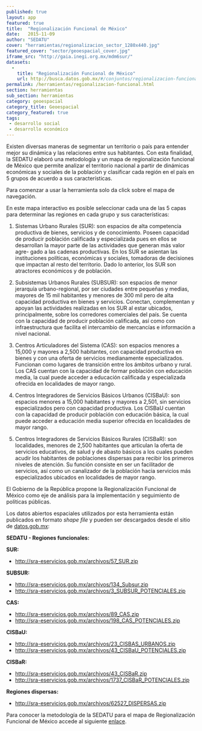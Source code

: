 ```yaml
---
published: true
layout: app
featured: true
title:  "Regionalización Funcional de México"
date:   2015-11-09
author: "SEDATU"
cover: "herramientas/regionalizacion_sector_1280x440.jpg"
featured_cover: "sector/geoespacial_cover.jpg"
iframe_src: "http://gaia.inegi.org.mx/mdm6sur/"
datasets:
  -
    title: "Regionalización Funcional de México"
    url: http://busca.datos.gob.mx/#/conjuntos/regionalizacion-funcional-de-mexico
permalink: /herramientas/regionalizacion-funcional.html
section: herramientas
sub_section: herramientas
category: geoespacial
category_title: Geoespacial
category_featured: true
tags:
 - desarrollo social
 - desarrollo económico
---
```


Existen diversas maneras de segmentar un territorio o país para entender mejor su dinámica y las relaciones entre sus habitantes. Con esta finalidad, la SEDATU elaboró una metodología y un mapa de regionalización funcional de México que permite analizar el territorio nacional a partir de dinámicas económicas y sociales de la población y clasificar cada región en el país en  5 grupos de acuerdo a sus características.

Para comenzar a usar la herramienta solo da click sobre el mapa de navegación.

En este mapa interactivo es posible seleccionar cada una de las 5 capas para determinar las regiones en cada grupo y sus características:

1. Sistemas Urbano Rurales (SUR): son espacios de alta competencia productiva de bienes, servicios y de conocimiento. Poseen capacidad de producir población calificada y especializada pues en ellos se desarrollan la mayor parte de las actividades que generan más valor agre- gado a las cadenas productivas.  En los SUR se asientan las instituciones políticas, económicas y sociales, tomadoras de decisiones que impactan al resto del territorio. Dado lo anterior, los SUR son atractores económicos y de población.

2. Subsistemas Urbanos Rurales (SUBSUR): son espacios de menor jerarquía urbano-regional, por ser ciudades entre pequeñas y medias, mayores de 15 mil habitantes y menores de 300 mil pero de alta capacidad productiva en bienes y servicios. Conectan, complementan y apoyan las actividades realizadas en los SUR al estar ubicados, principalmente, sobre los corredores comerciales del país. Se cuenta con la capacidad de producir población calificada, así como con infraestructura que facilita el intercambio de mercancías e información a nivel nacional.

3. Centros Articuladores del Sistema (CAS): son espacios menores a 15,000 y mayores a 2,500 habitantes, con capacidad productiva en bienes y con una oferta de servicios medianamente especializados. Funcionan como lugares de transición entre los ámbitos urbano y rural. Los CAS cuentan con la capacidad de formar población con educación media, la cual puede acceder a educación calificada y especializada ofrecida en localidades de mayor rango.		

4. Centros Integradores de Servicios Básicos Urbanos (CISBaU): son espacios menores a 15,000 habitantes y mayores a 2,501, sin servicios especializados pero con capacidad productiva. Los CISBaU cuentan con la capacidad de producir población con educación básica, la cual puede acceder a educación media superior ofrecida en localidades de mayor rango.

5. Centros Integradores de Servicios Básicos Rurales (CISBaR): son localidades, menores de 2,500 habitantes que articulan la oferta de servicios educativos, de salud y de abasto básicos a los cuales pueden acudir los habitantes de poblaciones dispersas para recibir los primeros niveles de atención. Su función consiste en ser un facilitador de servicios, así como un canalizador de la población hacia servicios más especializados ubicados en localidades de mayor rango.

El Gobierno de la República propone la Regionalización Funcional de México como eje de análisis para la implementación y seguimiento de políticas públicas.

Los datos abiertos espaciales utilizados por esta herramienta están publicados en formato *shape file* y pueden ser descargados desde el sitio de [datos.gob.mx](http://busca.datos.gob.mx/#/conjuntos/regionalizacion-funcional-de-mexico):

**SEDATU -  Regiones funcionales:**

**SUR:**
<ul>
<li>
<a href="http://sra-eservicios.gob.mx/archivos/57_SUR.zip">http://sra-eservicios.gob.mx/archivos/57_SUR.zip</a>
</li>
</ul>

**SUBSUR:**
<ul>
<li>
<a href="http://sra-eservicios.gob.mx/archivos/134_Subsur.zip">
  http://sra-eservicios.gob.mx/archivos/134_Subsur.zip
</a>
</li>
<li>
<a href="http://sra-eservicios.gob.mx/archivos/3_SUBSUR_POTENCIALES.zip">
  http://sra-eservicios.gob.mx/archivos/3_SUBSUR_POTENCIALES.zip
</a>
</li>
</ul>

**CAS:**
<ul>
<li>
  <a href="http://sra-eservicios.gob.mx/archivos/89_CAS.zip">
    http://sra-eservicios.gob.mx/archivos/89_CAS.zip
  </a>
</li>
<li>
  <a href="http://sra-eservicios.gob.mx/archivos/198_CAS_POTENCIALES.zip">
    http://sra-eservicios.gob.mx/archivos/198_CAS_POTENCIALES.zip
  </a>
</li>
</ul>

**CISBaU:**
<ul>
<li>
  <a href="http://sra-eservicios.gob.mx/archivos/23_CISBAS_URBANOS.zip">
    http://sra-eservicios.gob.mx/archivos/23_CISBAS_URBANOS.zip
  </a>
  </li>
  <li>
 <a href="http://sra-eservicios.gob.mx/archivos/43_CISBaU_POTENCIALES.zip">
  http://sra-eservicios.gob.mx/archivos/43_CISBaU_POTENCIALES.zip
 </a>
</li>
</ul>

**CISBaR:**
<ul>
<li>
<a href="http://sra-eservicios.gob.mx/archivos/43_CISBaR.zip">
  http://sra-eservicios.gob.mx/archivos/43_CISBaR.zip
</a>
</li>
<li>
<a href="http://sra-eservicios.gob.mx/archivos/1737_CISBaR_POTENCIALES.zip">
  http://sra-eservicios.gob.mx/archivos/1737_CISBaR_POTENCIALES.zip
</a>
</li>
</ul>

**Regiones dispersas:**
<ul>
<li>
<a href="http://sra-eservicios.gob.mx/archivos/62527_DISPERSAS.zip">
  http://sra-eservicios.gob.mx/archivos/62527_DISPERSAS.zip
</a>
</li>
</ul>

Para conocer la metodología de la SEDATU para el mapa de Regionalización Funcional de México accede al siguiente [enlace](https://www.dropbox.com/s/hx1ajwgi29khhfb/SEDATU%20Regionalizacion%20Funcional%20libro%20completo.pdf?dl=1).
